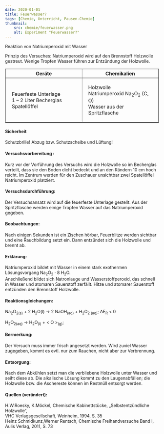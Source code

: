 ```yaml
---
date: 2020-01-01
title: Feuerwasser?
tags: [Chemie, Unterricht, Pausen-Chemie]
thumbnail: 
    src: chemie/feuerwasser.png
    alt: Experiment "Feuerwasser?"
---
```


<youtube watch="MOmxxtfN8ms"></youtube>

Reaktion von Natriumperoxid mit Wasser

Prinzip des Versuches: Natriumperoxid wird auf den Brennstoff
Holzwolle gestreut. Wenige Tropfen Wasser führen zur Entzündung der
Holzwolle.

<table border="1" style="width:100%">
    <tr>
        <th style="width:50%">Geräte</th>
        <th style="width:50%">Chemikalien</th>
    </tr>
    <tr>
        <td style="padding:20px">
            Feuerfeste Unterlage<br />
            1 – 2 Liter Becherglas<br />
            Spatellöffel
        </td>
        <td style="padding:20px">
            Holzwolle<br />
            Natriumperoxid Na<sub>2</sub>O<sub>2</sub> (C, O)<br />
            Wasser aus der Spritzflasche
        </td>
    </tr>
</table>

<h4>Sicherheit</h4>

Schutzbrille! Abzug bzw. Schutzscheibe und Lüftung!

<h4>Versuchsvorbereitung :</h4>

Kurz vor der Vorführung des Versuchs wird die Holzwolle so im
Becherglas verteilt, dass sie den Boden dicht bedeckt und an den
Rändern 10 cm hoch reicht. Im Zentrum werden für den Zuschauer
unsichtbar zwei Spatellöffel Natriumperoxid platziert.

<h4>Versuchsdurchführung: </h4>

Der Versuchsansatz wird auf die feuerfeste Unterlage gestellt. Aus
der Spritzflasche werden einige Tropfen Wasser auf das
Natriumperoxid gegeben.

<h4>Beobachtungen:</h4>

Nach einigen Sekunden ist ein Zischen hörbar, Feuerblitze werden
sichtbar und eine Rauchbildung setzt ein. Dann entzündet sich die
Holzwolle und brennt ab.

<h4>Erklärung:</h4>

Natriumperoxid bildet mit Wasser in einem stark exothermen
Lösungsvorgang Na<sub>2</sub>O<sub>2</sub> ⋅
8 H<sub>2</sub>O.<br /> Anschließend bildet sich Natronlauge
und Wasserstoffperoxid, das schnell in Wasser und atomaren
Sauerstoff zerfällt. Hitze und atomarer Sauerstoff entzünden den
Brennstoff Holzwolle.

<h4>Reaktionsgleichungen:</h4>

Na<sub>2</sub>O<sub>2(s)</sub> + 2 H<sub>2</sub>O<sb>(l)</sub> →
2 NaOH<sub>(aq)</sub> + H<sub>2</sub>O<sub>2 (aq)</sub>; ΔE<sub>R</sub> < 0

H<sub>2</sub>O<sub>2(aq)</sub> → H<sub>2</sub>O<sub>(l)</sub> + < O ><sub>(g)</sub>;

<h4>Bermerkung:</h4>

Der Versuch muss immer frisch angesetzt werden. Wird zuviel Wasser
zugegeben, kommt es evtl. nur zum Rauchen, nicht aber zur
Verbrennung.  

<h4>Entsorgung:</h4>

Nach dem Abkühlen setzt man die verbliebene Holzwolle unter Wasser
und seiht diese ab.  Die alkalische Lösung kommt zu den
Laugenabfällen; die Holzwolle bzw. die Aschereste können im Restmüll
entsorgt werden.

<h4>Quellen (verändert):</h4>
H.W.Roesky, K.Möckel, Chemische Kabinettstücke, „Selbstentzündliche Holzwolle“,<br />
VHC Verlagsgesellschaft, Weinheim, 1994, S. 35<br />
Heinz Schmidkunz,Werner Rentsch, Chemische Freihandversuche Band I, Aulis Verlag, 2011, S. 73<br />
